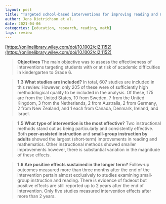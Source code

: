 ```yaml
---
layout: post
title: "Targeted school-based interventions for improving reading and mathematics for students with or at risk of academic difficulties in Grades K-6: A systematic review"
author: Jens Dietrichson et al.
date: 2021-04-06
categories: [education, research, reading, math]
tags: review
---
```


[https://onlinelibrary.wiley.com/doi/10.1002/cl2.1152](https://onlinelibrary.wiley.com/doi/10.1002/cl2.1152)

> **Objectives**
> The main objective was to assess the effectiveness of interventions targeting students with or at risk of academic difficulties in kindergarten to Grade 6.

> **1.3 What studies are included?**
> In total, 607 studies are included in this review. However, only 205 of these were of sufficiently high methodological quality to be included in the analysis. Of these, 175 are from the United States, 10 from Sweden, 7 from the United Kingdom, 3 from the Netherlands, 2 from Australia, 2 from Germany, 2 from New Zealand, and 1 each from Canada, Denmark, Ireland, and Israel.

> **1.5 What type of intervention is the most effective?**
> Two instructional methods stand out as being particularly and consistently effective. Both **peer‐assisted instruction** and **small‐group instruction by adults** showed the largest (short‐term) improvements in reading and mathematics. Other instructional methods showed smaller improvements however, there is substantial variation in the magnitude of these effects.

> **1.6 Are positive effects sustained in the longer term?**
> Follow‐up outcomes measured more than three months after the end of the intervention pertain almost exclusively to studies examining small‐group instruction and reading. There is evidence of fadeout but positive effects are still reported up to 2 years after the end of intervention. Only five studies measured intervention effects after more than 2 years.

